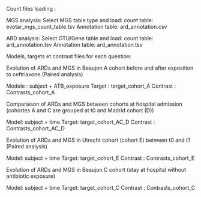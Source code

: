 Count files loading :

MGS analysis:
Select MGS table type and load:
count table: evotar_mgs_count_table.tsv
Annotation table: ard_annotation.csv

ARD analysis:
Select OTU/Gene table and load:
count table: ard_annotation.tsv
Annotation table: ard_annotation.tsv


Models, targets et contrast files for each question:

Evolution of ARDs and MGS in Beaujon A cohort before and after exposition to ceftriaxone (Paired analysis)

Modele : subject + ATB_exposure
Target : target_cohort_A
Contrast : Contrasts_cohort_A


Comparaison of ARDs and MGS between cohorts at hospital admission (cohortes A and C are grouped at t0 and Madrid cohort (D))

Model: subject + time
Target: target_cohort_AC_D
Contrast : Contrasts_cohort_AC_D

Evolution of ARDs and MGS in Utrecht cohort (cohort E) between t0 and t1 (Paired analysis)

Model: subject + time
Target: target_cohort_E
Contrast : Contrasts_cohort_E


Evolution of ARDs and MGS in Beaujon C cohort (stay at hospital without antibiotic exposure)

Model: subject + time
Target: target_cohort_C
Contrast : Contrasts_cohort_C

